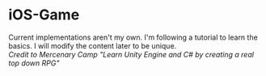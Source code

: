 # iOS-Game
Current implementations aren't my own. I'm following a tutorial to learn the basics. I will modify the content later to be unique.  
*Credit to Mercenary Camp "Learn Unity Engine and C# by creating a real top down RPG"*

